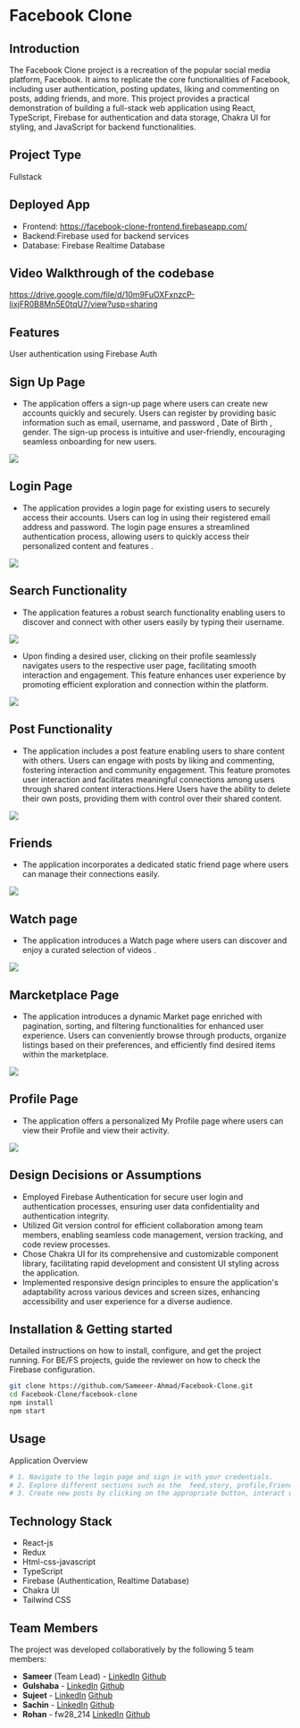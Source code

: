 # Facebook Clone

## Introduction
The Facebook Clone project is a recreation of the popular social media platform, Facebook. It aims to replicate the core functionalities of Facebook, including user authentication, posting updates, liking and commenting on posts, adding friends, and more. This project provides a practical demonstration of building a full-stack web application using React, TypeScript, Firebase for authentication and data storage, Chakra UI for styling, and JavaScript for backend functionalities.

## Project Type
Fullstack

## Deployed App
- Frontend: https://facebook-clone-frontend.firebaseapp.com/
- Backend:Firebase used for backend services
- Database: Firebase Realtime Database


## Video Walkthrough of the codebase
https://drive.google.com/file/d/10m9FuOXFxnzcP-IixjFR0B8Mn5E0tqU7/view?usp=sharing

## Features
User authentication using Firebase Auth
## Sign Up Page
- The application offers a sign-up page where users can create new accounts quickly and securely. Users can register by providing basic information such as email, username, and password , Date of Birth , gender. The sign-up process is intuitive and user-friendly, encouraging seamless onboarding for new users.

<img src="https://github.com/Sameeer-Ahmad/Facebook-Clone/blob/main/facebook-clone/src/Images/Screensort/SignUp.JPG">

## Login Page
- The application provides a login page for existing users to securely access their accounts. Users can log in using their registered email address and password. The login page ensures a streamlined authentication process, allowing users to quickly access their personalized content and features .

<img src="https://github.com/Sameeer-Ahmad/Facebook-Clone/blob/main/facebook-clone/src/Images/Screensort/login.JPG">

## Search Functionality
- The application features a robust search functionality enabling users to discover and connect with other users easily by typing their username. 

<img src="https://github.com/Sameeer-Ahmad/Facebook-Clone/blob/main/facebook-clone/src/Images/Screensort/Search.jpg">

- Upon finding a desired user, clicking on their profile seamlessly navigates users to the respective user page, facilitating smooth interaction and engagement. This feature enhances user experience by promoting efficient exploration and connection within the platform.

<img src="https://github.com/Sameeer-Ahmad/Facebook-Clone/blob/main/facebook-clone/src/Images/Screensort/Search_Result.jpg">

## Post Functionality
- The application includes a post feature enabling users to share content with others. Users can engage with posts by liking and commenting, fostering interaction and community engagement. This feature promotes user interaction and facilitates meaningful connections among users through shared content interactions.Here Users have the ability to delete their own posts, providing them with control over their shared content.

<img src="https://github.com/Sameeer-Ahmad/Facebook-Clone/blob/main/facebook-clone/src/Images/Screensort/Post.jpg">


## Friends
- The application incorporates a dedicated static friend page where users can manage their connections easily. 

<img src="https://github.com/Sameeer-Ahmad/Facebook-Clone/blob/main/facebook-clone/src/Images/Screensort/friends.JPG">

##  Watch page
- The application introduces a Watch page where users can discover and enjoy a curated selection of videos .

<img src="https://github.com/Sameeer-Ahmad/Facebook-Clone/blob/main/facebook-clone/src/Images/Screensort/videopage.JPG">

## Marcketplace Page
- The application introduces a dynamic Market page enriched with pagination, sorting, and filtering functionalities for enhanced user experience. Users can conveniently browse through products, organize listings based on their preferences, and efficiently find desired items within the marketplace.

<img src="https://github.com/Sameeer-Ahmad/Facebook-Clone/blob/main/facebook-clone/src/Images/Screensort/marketpage.jpg">


## Profile Page
- The application offers a personalized My Profile page where users can view their Profile and view their activity.

<img src="https://github.com/Sameeer-Ahmad/Facebook-Clone/blob/main/facebook-clone/src/Images/Screensort/profilePage.JPG">

## Design Decisions or Assumptions
- Employed Firebase Authentication for secure user login and authentication processes, ensuring user data confidentiality and authentication integrity.
- Utilized Git version control for efficient collaboration among team members, enabling seamless code management, version tracking, and code review processes.
- Chose Chakra UI for its comprehensive and customizable component library, facilitating rapid development and consistent UI styling across the application.
- Implemented responsive design principles to ensure the application's adaptability across various devices and screen sizes, enhancing accessibility and user experience for a diverse audience.

## Installation & Getting started
Detailed instructions on how to install, configure, and get the project running. For BE/FS projects, guide the reviewer on how to check the Firebase configuration.

```bash
git clone https://github.com/Sameeer-Ahmad/Facebook-Clone.git
cd Facebook-Clone/facebook-clone
npm install
npm start

```

## Usage
Application Overview

```bash
# 1. Navigate to the login page and sign in with your credentials.
# 2. Explore different sections such as the  feed,story, profile,Friends, Marketplace, watch and others available in the navigation menu.
# 3. Create new posts by clicking on the appropriate button, interact with existing posts by liking or commenting on them, and manage your profile settings as needed.
```

## Technology Stack
- React-js
- Redux
- Html-css-javascript
- TypeScript
- Firebase (Authentication, Realtime Database)
- Chakra UI
- Tailwind CSS

## Team Members
The project was developed collaboratively by the following 5 team members:

+ **Sameer** (Team Lead) - 
   <a href="">LinkedIn</a>
     <a href="">Github</a>
+ **Gulshaba** - 
  <a href="">LinkedIn</a>
     <a href="">Github</a>
+ **Sujeet** - 
    <a href="">LinkedIn</a>
     <a href="">Github</a>
+ **Sachin** - 
  <a href="/">LinkedIn</a>
     <a href="">Github</a>
+ **Rohan** - fw28_214
   <a href="https://www.linkedin.com/in/rohansethi347">LinkedIn</a>
     <a href="https://github.com/ROHANKUMAR347">Github</a>

